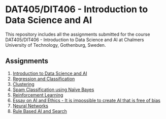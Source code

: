 # DAT405/DIT406 - Introduction to Data Science and AI

This repository includes all the assignments submitted for the course DAT405/DIT406 - Introduction to Data Science and AI at Chalmers University of Technology, Gothenburg, Sweden.

## Assignments

1. [Introduction to Data Science and AI](https://github.com/NehaDShakya/DAT405_DIT406-Introduction_to_Data_Science_and_AI/tree/master/Assignment_1)
2. [Regression and Classification](https://github.com/NehaDShakya/DAT405_DIT406-Introduction_to_Data_Science_and_AI/tree/master/Assignment_2)
3. [Clustering](https://github.com/NehaDShakya/DAT405_DIT406-Introduction_to_Data_Science_and_AI/tree/master/Assignment_3)
4. [Spam Classification using Naïve Bayes](https://github.com/NehaDShakya/DAT405_DIT406-Introduction_to_Data_Science_and_AI/tree/master/Assignment_4)
5. [Reinforcement Learning](https://github.com/NehaDShakya/DAT405_DIT406-Introduction_to_Data_Science_and_AI/tree/master/Assignment_5)
6. [Essay on AI and Ethics - It is impossible to
create AI that is free of bias](https://github.com/NehaDShakya/DAT405_DIT406-Introduction_to_Data_Science_and_AI/tree/master/Assignment_6)
7. [Neural Networks](https://github.com/NehaDShakya/DAT405_DIT406-Introduction_to_Data_Science_and_AI/tree/master/Assignment_7)
8. [Rule Based AI and Search](https://github.com/NehaDShakya/DAT405_DIT406-Introduction_to_Data_Science_and_AI/tree/master/Assignment_8)
